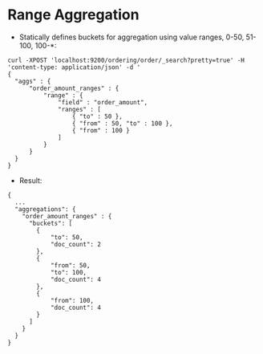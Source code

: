 # Range Aggregation #

* Statically defines buckets for aggregation using value ranges, 0-50, 51-100, 100-*:
```
curl -XPOST 'localhost:9200/ordering/order/_search?pretty=true' -H 'content-type: application/json' -d '
{
  "aggs" : {
      "order_amount_ranges" : {
          "range" : {
              "field" : "order_amount",
              "ranges" : [
                  { "to" : 50 },
                  { "from" : 50, "to" : 100 },
                  { "from" : 100 }
              ]
          }
      }
  }
}
```
* Result:
```
{
  ...
  "aggregations": {
    "order_amount_ranges" : {
      "buckets": [
        {
            "to": 50,
            "doc_count": 2
        },
        {
            "from": 50,
            "to": 100,
            "doc_count": 4
        },
        {
            "from": 100,
            "doc_count": 4
        }
      ]
    }
  }
}
```